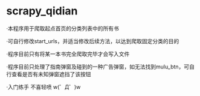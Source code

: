 # scrapy_qidian

·本程序用于爬取起点首页的分类列表中的所有书

·可自行修改start_urls，并适当修改后续方法，以达到爬取固定分类的目的

·程序目前只有将某一本书完全爬取完毕才会写入文件

·程序目前只处理了指南弹窗及碰到的一种广告弹窗，如无法找到mulu_btn，可自行查看是否有未知弹窗遮挡了该按钮

·入门练手 不喜轻喷 w(゜Д゜)w
